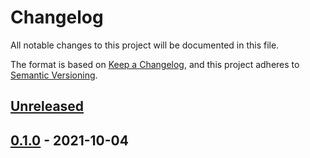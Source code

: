 # Changelog

All notable changes to this project will be documented in this file.

The format is based on [Keep a Changelog](https://keepachangelog.com/en/1.0.0/),
and this project adheres to [Semantic Versioning](https://semver.org/spec/v2.0.0.html).

## [Unreleased]

## [0.1.0] - 2021-10-04

[Unreleased]: https://github.com/giantswarm/azure-storageclasses/compare/v0.1.0...HEAD
[0.1.0]: https://github.com/giantswarm/azure-storageclasses/releases/tag/v0.1.0
